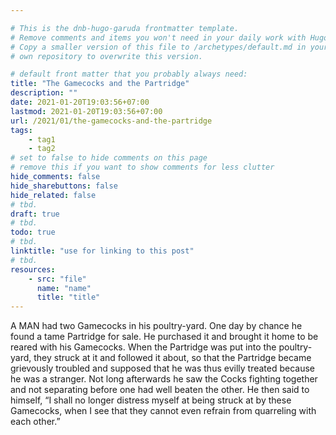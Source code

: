 ```yaml
---

# This is the dnb-hugo-garuda frontmatter template. 
# Remove comments and items you won't need in your daily work with Hugo.
# Copy a smaller version of this file to /archetypes/default.md in your
# own repository to overwrite this version.

# default front matter that you probably always need:
title: "The Gamecocks and the Partridge"
description: ""
date: 2021-01-20T19:03:56+07:00
lastmod: 2021-01-20T19:03:56+07:00
url: /2021/01/the-gamecocks-and-the-partridge
tags:
    - tag1
    - tag2
# set to false to hide comments on this page
# remove this if you want to show comments for less clutter
hide_comments: false
hide_sharebuttons: false
hide_related: false
# tbd.
draft: true
# tbd.
todo: true
# tbd.
linktitle: "use for linking to this post"
# tbd.
resources:
    - src: "file"
      name: "name"
      title: "title"
---
```

A MAN had two Gamecocks in his poultry-yard. One day by chance he found a tame Partridge for sale. He purchased it and brought it home to be reared with his Gamecocks. When the Partridge was put into the poultry-yard, they struck at it and followed it about, so that the Partridge became grievously troubled and supposed that he was thus evilly treated because he was a stranger. Not long afterwards he saw the Cocks fighting together and not separating before one had well beaten the other. He then said to himself, “I shall no longer distress myself at being struck at by these Gamecocks, when I see that they cannot even refrain from quarreling with each other.”


